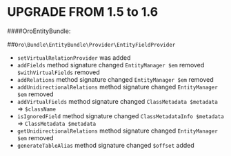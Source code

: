 UPGRADE FROM 1.5 to 1.6
=======================

####OroEntityBundle:

##`Oro\Bundle\EntityBundle\Provider\EntityFieldProvider`
- `setVirtualRelationProvider` was added
- `addFields` method signature changed
    `EntityManager $em` removed
    `$withVirtualFields` removed
- `addRelations` method signature changed
    `EntityManager $em` removed
- `addUnidirectionalRelations` method signature changed
    `EntityManager $em` removed
- `addVirtualFields` method signature changed
    `ClassMetadata $metadata` => `$className`
- `isIgnoredField` method signature changed
    `ClassMetadataInfo $metadata` => `ClassMetadata $metadata`
- `getUnidirectionalRelations` method signature changed
    `EntityManager $em` removed
- `generateTableAlias` method signature changed
    `$offset` added
